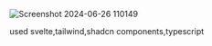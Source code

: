 ![Screenshot 2024-06-26 110149](https://github.com/NevinSEluvathingal/firewall-ui/assets/107826532/423bc25b-f077-46db-900b-b7fd768552b9)


used svelte,tailwind,shadcn components,typescript
